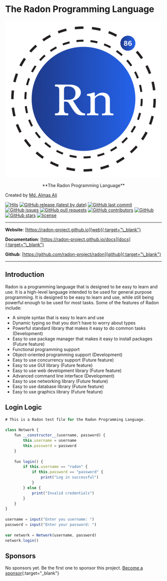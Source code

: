 # The Radon Programming Language

[![Radon Logo](./assets/images/radon.png "Radon Logo")][website]

<center>
    **The Radon Programming Language**
</center>

Created by [Md. Almas Ali][almas]

[![Hits](https://hits.sh/radon-project.github.io/radon.svg)](https://hits.sh/radon-project.github.io/radon/)
[![GitHub release (latest by date)](https://img.shields.io/github/v/release/radon-project/radon?style=flat-square)][github]
[![GitHub last commit](https://img.shields.io/github/last-commit/radon-project/radon?style=flat-square)][github]
[![GitHub issues](https://img.shields.io/github/issues/radon-project/radon?style=flat-square)][github]
[![GitHub pull requests](https://img.shields.io/github/issues-pr/radon-project/radon?style=flat-square)][github]
[![GitHub contributors](https://img.shields.io/github/contributors/radon-project/radon?style=flat-square)][github]
[![GitHub](https://img.shields.io/github/license/radon-project/radon?style=flat-square)][github]
[![GitHub stars](https://img.shields.io/github/stars/radon-project/radon?style=social)][github]
[![license](https://img.shields.io/github/license/radon-project/radon.svg)](https://github.com/radon-project/radon/blob/master/LICENSE)

---

**Website**: [https://radon-project.github.io][web]{:target="\_blank"}

**Documentation**: [https://radon-project.github.io/docs][docs]{:target="\_blank"}

**Github**: [https://github.com/radon-project/radon][github]{:target="\_blank"}

---

## Introduction

Radon is a programming language that is designed to be easy to learn and use. It is a high-level language intended to be used for general purpose programming. It is designed to be easy to learn and use, while still being powerful enough to be used for most tasks. Some of the features of Radon include:

- A simple syntax that is easy to learn and use
- Dynamic typing so that you don't have to worry about types
- Powerful standard library that makes it easy to do common tasks (Development)
- Easy to use package manager that makes it easy to install packages (Future feature)
- Functional programming support
- Object-oriented programming support (Development)
- Easy to use concurrency support (Future feature)
- Easy to use GUI library (Future feature)
- Easy to use web development library (Future feature)
- Advanced command line interface (Development)
- Easy to use networking library (Future feature)
- Easy to use database library (Future feature)
- Easy to use graphics library (Future feature)

## Login Logic

```js linenums="1" title="Login.rn"
# This is a Radon test file for the Radon Programming Language.

class Network {
	fun __constructor__(username, password) {
		this.username = username
		this.password = password
	}

	fun login() {
		if this.username == "radon" {
			if this.password == "password" {
				print("Log in successful")
			}
		} else {
			print("Invalid credentials")
		}
	}
}

username = input("Enter you username: ")
password = input("Enter your password: ")

var network = Network(username, password)
network.login()
```

## Sponsors

No sponsors yet. Be the first one to sponsor this project. [Become a sponsor][contact]{:target="\_blank"}

[almas]: https://github.com/Almas-Ali "Md. Almas Ali"
[github]: https://github.com/radon-project/radon "Radon"
[website]: https://radon-project.github.io/ "Website"
[web]: https://radon-project.github.io/ "web"
[docs]: https://radon-project.github.io/docs "Docs"
[contact]: https://linkedin.com/in/md-almasali "Contact the author"
